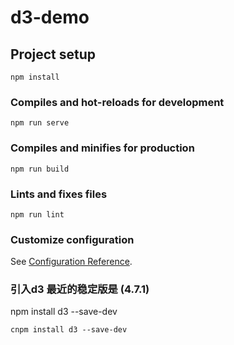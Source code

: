 # d3-demo

## Project setup
```
npm install
```

### Compiles and hot-reloads for development
```
npm run serve
```

### Compiles and minifies for production
```
npm run build
```

### Lints and fixes files
```
npm run lint
```

### Customize configuration
See [Configuration Reference](https://cli.vuejs.org/config/).

### 引入d3 最近的稳定版是 (4.7.1)
npm install d3 --save-dev 
```
cnpm install d3 --save-dev 
``` 